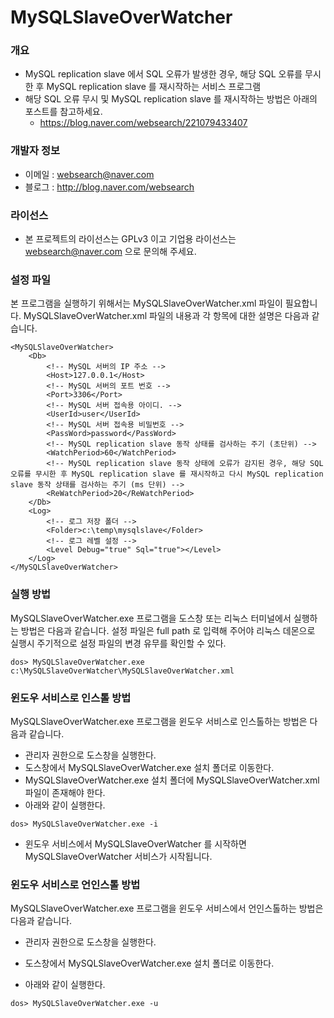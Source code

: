 ﻿# MySQLSlaveOverWatcher

### 개요

* MySQL replication slave 에서 SQL 오류가 발생한 경우, 해당 SQL 오류를 무시한 후 MySQL replication slave 를 재시작하는 서비스 프로그램
* 해당 SQL 오류 무시 및 MySQL replication slave 를 재시작하는 방법은 아래의 포스트를 참고하세요.
  * https://blog.naver.com/websearch/221079433407

### 개발자 정보

* 이메일 : websearch@naver.com
* 블로그 : http://blog.naver.com/websearch

### 라이선스

* 본 프로젝트의 라이선스는 GPLv3 이고 기업용 라이선스는 websearch@naver.com 으로 문의해 주세요.

### 설정 파일
본 프로그램을 실행하기 위해서는 MySQLSlaveOverWatcher.xml 파일이 필요합니다. MySQLSlaveOverWatcher.xml 파일의 내용과 각 항목에 대한 설명은 다음과 같습니다.

```
<MySQLSlaveOverWatcher>
	<Db>
		<!-- MySQL 서버의 IP 주소 -->
		<Host>127.0.0.1</Host>
		<!-- MySQL 서버의 포트 번호 -->
		<Port>3306</Port>
		<!-- MySQL 서버 접속용 아이디. -->
		<UserId>user</UserId>
		<!-- MySQL 서버 접속용 비밀번호 -->
		<PassWord>password</PassWord>
		<!-- MySQL replication slave 동작 상태를 검사하는 주기 (초단위) -->
		<WatchPeriod>60</WatchPeriod>
		<!-- MySQL replication slave 동작 상태에 오류가 감지된 경우, 해당 SQL 오류를 무시한 후 MySQL replication slave 를 재시작하고 다시 MySQL replication slave 동작 상태를 검사하는 주기 (ms 단위) -->
		<ReWatchPeriod>20</ReWatchPeriod>
	</Db>
	<Log>
		<!-- 로그 저장 폴더 -->
		<Folder>c:\temp\mysqlslave</Folder>
		<!-- 로그 레벨 설정 -->
		<Level Debug="true" Sql="true"></Level>
	</Log>
</MySQLSlaveOverWatcher>
```

### 실행 방법
MySQLSlaveOverWatcher.exe 프로그램을 도스창 또는 리눅스 터미널에서 실행하는 방법은 다음과 같습니다. 설정 파일은 full path 로 입력해 주어야 리눅스 데몬으로 실행시 주기적으로 설정 파일의 변경 유무를 확인할 수 있다.

```
dos> MySQLSlaveOverWatcher.exe c:\MySQLSlaveOverWatcher\MySQLSlaveOverWatcher.xml
```

### 윈도우 서비스로 인스톨 방법
MySQLSlaveOverWatcher.exe 프로그램을 윈도우 서비스로 인스톨하는 방법은 다음과 같습니다.

* 관리자 권한으로 도스창을 실행한다.
* 도스창에서 MySQLSlaveOverWatcher.exe 설치 폴더로 이동한다.
* MySQLSlaveOverWatcher.exe 설치 폴더에 MySQLSlaveOverWatcher.xml 파일이 존재해야 한다.
* 아래와 같이 실행한다.

```
dos> MySQLSlaveOverWatcher.exe -i
```

* 윈도우 서비스에서 MySQLSlaveOverWatcher 를 시작하면 MySQLSlaveOverWatcher 서비스가 시작됩니다.

### 윈도우 서비스로 언인스톨 방법
MySQLSlaveOverWatcher.exe 프로그램을 윈도우 서비스에서 언인스톨하는 방법은 다음과 같습니다.

* 관리자 권한으로 도스창을 실행한다.
* 도스창에서 MySQLSlaveOverWatcher.exe 설치 폴더로 이동한다.

* 아래와 같이 실행한다.

```
dos> MySQLSlaveOverWatcher.exe -u
```

